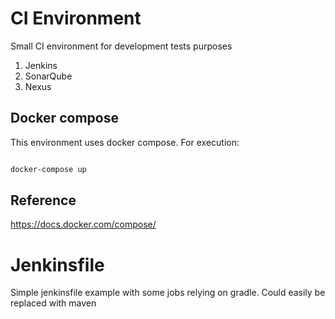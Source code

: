 # CI Environment

Small CI environment for development tests purposes

1. Jenkins
2. SonarQube
3. Nexus

## Docker compose

This environment uses docker compose. For execution:

```sh

docker-compose up

```

## Reference

https://docs.docker.com/compose/

# Jenkinsfile

Simple jenkinsfile example with some jobs relying on gradle. Could easily be replaced with maven
